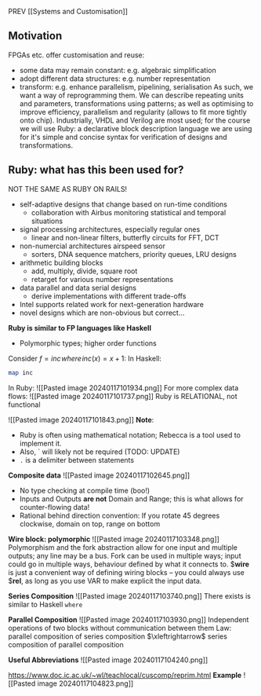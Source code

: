 PREV [[Systems and Customisation]]
## Motivation
FPGAs etc. offer customisation and reuse:
- some data may remain constant: e.g. algebraic simplification 
- adopt different data structures: e.g. number representation  
- transform: e.g. enhance parallelism, pipelining, serialisation
As such, we want a way of reprogramming them. We can describe repeating units and parameters, transformations using patterns; as well as optimising to improve efficiency, parallelism and regularity (allows to fit more tightly onto chip). Industrially, VHDL and Verilog are most used; for the course we will use Ruby: a declarative block description language we are using for it's simple and concise syntax for verification of designs and transformations.

## Ruby: what has this been used for?
NOT THE SAME AS RUBY ON RAILS!
- self-adaptive designs that change based on run-time conditions
    - collaboration with Airbus monitoring statistical and temporal situations
- signal processing architectures, especially regular ones
    - linear and non-linear filters, butterfly circuits for FFT, DCT
- non-numercial architectures airspeed sensor
	- sorters, DNA sequence matchers, priority queues, LRU designs
- arithmetic building blocks
    - add, multiply, divide, square root  
    - retarget for various number representations
- data parallel and data serial designs
    - derive implementations with different trade-offs
- Intel supports related work for next-generation hardware
- novel designs which are non-obvious but correct…

**Ruby is similar to FP languages like Haskell**
- Polymorphic types; higher order functions

Consider $f = inc\! where\! inc(x) = x+ 1$:
In Haskell:
```haskell
map inc
```
In Ruby:
![[Pasted image 20240117101934.png]]
For more complex data flows:
![[Pasted image 20240117101737.png]]
Ruby is RELATIONAL, not functional

![[Pasted image 20240117101843.png]]
**Note**: 
- Ruby is often using mathematical notation; Rebecca is a tool used to implement it.
- Also, \` will likely not be required (TODO: UPDATE)
- `.` is a delimiter between statements

**Composite data**
![[Pasted image 20240117102645.png]]
- No type checking at compile time (boo!)
- Inputs and Outputs **are not** Domain and Range; this is what allows for counter-flowing data!
- Rational behind direction convention: If you rotate 45 degrees clockwise, domain on top, range on bottom

**Wire block: polymorphic**
![[Pasted image 20240117103348.png]]
Polymorphism and the fork abstraction allow for one input and multiple outputs; any line may be a bus.
Fork can be used in multiple ways; input could go in multiple ways, behaviour defined by what it connects to.
$**wire** is just a convenient way of defining wiring blocks – you could always use $**rel**, as long as you use VAR to make explicit the input data.

**Series Composition**
![[Pasted image 20240117103740.png]]
There exists is similar to Haskell `where`

**Parallel Composition**
![[Pasted image 20240117103930.png]]
Independent operations of two blocks without communication between them
Law: parallel composition of series composition $\xleftrightarrow$ series composition of parallel composition

**Useful Abbreviations**
![[Pasted image 20240117104240.png]]

https://www.doc.ic.ac.uk/~wl/teachlocal/cuscomp/reprim.html
**Example**
![[Pasted image 20240117104823.png]]

